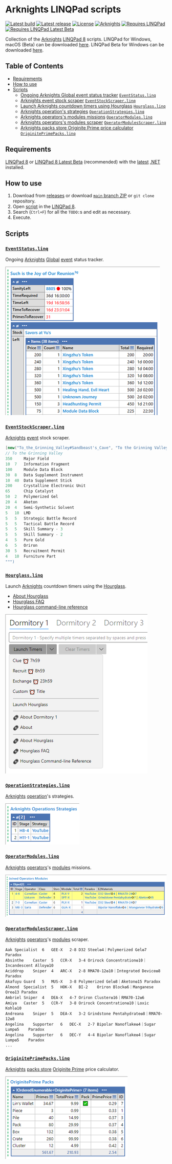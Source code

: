 # Arknights LINQPad scripts

[![Latest build](https://github.com/i2van/ArknightsLINQPad/workflows/build/badge.svg)](https://github.com/i2van/ArknightsLINQPad/actions)
[![Latest release](https://img.shields.io/github/downloads/i2van/ArknightsLINQPad/total.svg)](https://github.com/i2van/ArknightsLINQPad/releases/latest)
[![License](https://img.shields.io/badge/license-MIT-orange)](https://opensource.org/licenses/MIT)
[![Arknights](https://img.shields.io/badge/arknights-wiki-black)](https://arknights.wiki.gg)
[![Requires LINQPad](https://img.shields.io/badge/requires-linqpad%208-teal)](https://www.linqpad.net/Download.aspx)
[![Requires LINQPad Latest Beta](https://img.shields.io/badge/recommended-linqpad%208%20beta-blue)](https://www.linqpad.net/LINQPad8.aspx#beta)

Collection of the [Arknights](https://arknights.wiki.gg) [LINQPad 8](https://www.linqpad.net) scripts. LINQPad for Windows, macOS (Beta) can be downloaded [here](https://www.linqpad.net/Download.aspx). LINQPad Beta for Windows can be downloaded [here](https://www.linqpad.net/LINQPad8.aspx#beta).

## Table of Contents ##

* [Requirements](#requirements)
* [How to use](#how-to-use)
* [Scripts](#scripts)
  * [Ongoing Arknights Global event status tracker](#eventstatuslinq) [`EventStatus.linq`](https://github.com/i2van/ArknightsLINQPad/blob/main/EventStatus.linq)
  * [Arknights event stock scraper](#eventstockscraperlinq) [`EventStockScraper.linq`](https://github.com/i2van/ArknightsLINQPad/blob/main/EventStockScraper.linq)
  * [Launch Arknights countdown timers using Hourglass](#hourglasslinq) [`Hourglass.linq`](https://github.com/i2van/ArknightsLINQPad/blob/main/Hourglass.linq)
  * [Arknights operation's strategies](#operationstrategieslinq) [`OperationStrategies.linq`](https://github.com/i2van/ArknightsLINQPad/blob/main/OperationStrategies.linq)
  * [Arknights operators's modules missions](#operatormoduleslinq) [`OperatorModules.linq`](https://github.com/i2van/ArknightsLINQPad/blob/main/OperatorModules.linq)
  * [Arknights operators's modules scraper](#operatormodulesscraperlinq) [`OperatorModulesScraper.linq`](https://github.com/i2van/ArknightsLINQPad/blob/main/OperatorModulesScraper.linq)
  * [Arknights packs store Originite Prime price calculator](#originiteprimepackslinq) [`OriginitePrimePacks.linq`](https://github.com/i2van/ArknightsLINQPad/blob/main/OriginitePrimePacks.linq)

## Requirements

[LINQPad 8](https://www.linqpad.net/Download.aspx) or [LINQPad 8 Latest Beta](https://www.linqpad.net/LINQPad8.aspx#beta) (recommended) with the [latest](https://dotnet.microsoft.com/en-us/download/dotnet/latest) [.NET](https://dotnet.microsoft.com/en-us/download/dotnet) installed.

## How to use

1. Download from [releases](https://github.com/i2van/ArknightsLINQPad/releases) or download [`main` branch ZIP](https://github.com/i2van/ArknightsLINQPad/archive/refs/heads/main.zip) or `git clone` repository.
2. Open [script](#scripts) in the [LINQPad 8](https://www.linqpad.net/Download.aspx).
3. Search (`Ctrl+F`) for all the `TODO:`s and edit as necessary.
4. Execute.

## Scripts

### [`EventStatus.linq`](https://github.com/i2van/ArknightsLINQPad/blob/main/EventStatus.linq)

Ongoing [Arknights](https://arknights.wiki.gg) [Global](https://arknights.wiki.gg/wiki/Arknights#Global) [event](https://arknights.wiki.gg/wiki/Event) status tracker.

![EventStatus.linq](img/EventStatus.png)

### [`EventStockScraper.linq`](https://github.com/i2van/ArknightsLINQPad/blob/main/EventStockScraper.linq)

[Arknights](https://arknights.wiki.gg) [event](https://arknights.wiki.gg/wiki/Event) stock scraper.

```csharp
[new("To_the_Grinning_Valley#Sandbeast's_Cave", "To the Grinning Valley", "Spicy_Bottletree_Sap")] = new("""
// To the Grinning Valley
350		Major Field
10	7	Information Fragment
100		Module Data Block
30	8	Data Supplement Instrument
10	40	Data Supplement Stick
200		Crystalline Electronic Unit
65		Chip Catalyst
50	2	Polymerized Gel
20	4	Aketon
20	4	Semi-Synthetic Solvent
5	10	LMD
5	5	Strategic Battle Record
5	5	Tactical Battle Record
5	5	Skill Summary - 3
5	5	Skill Summary - 2
4	5	Pure Gold
6	5	Oriron
30	5	Recruitment Permit
4	10	Furniture Part
""")
```

### [`Hourglass.linq`](https://github.com/i2van/ArknightsLINQPad/blob/main/Hourglass.linq)

Launch [Arknights](https://arknights.wiki.gg) countdown timers using the [Hourglass](https://github.com/i2van/hourglass).

* [About Hourglass](https://github.com/i2van/hourglass/blob/develop/README.md)
* [Hourglass FAQ](https://github.com/i2van/hourglass/blob/develop/FAQ.md)
* [Hourglass command-line reference](https://github.com/i2van/hourglass/blob/develop/Hourglass/Resources/Usage.txt)

![Hourglass.linq](img/Hourglass.png)

### [`OperationStrategies.linq`](https://github.com/i2van/ArknightsLINQPad/blob/main/OperationStrategies.linq)

[Arknights](https://arknights.wiki.gg) [operation](https://arknights.wiki.gg/wiki/Operation)'s strategies.

![OperationStrategies.linq](img/OperationStrategies.png)

### [`OperatorModules.linq`](https://github.com/i2van/ArknightsLINQPad/blob/main/OperatorModules.linq)

[Arknights](https://arknights.wiki.gg) [operators](https://arknights.wiki.gg/wiki/Operator)'s [modules](https://arknights.wiki.gg/wiki/Operator_Module) missions.

![OperatorModules.linq](img/OperatorModules.png)

### [`OperatorModulesScraper.linq`](https://github.com/i2van/ArknightsLINQPad/blob/main/OperatorModulesScraper.linq)

[Arknights](https://arknights.wiki.gg) [operators](https://arknights.wiki.gg/wiki/Operator)'s [modules](https://arknights.wiki.gg/wiki/Operator_Module) scraper.

```text
Aak	Specialist	6	GEE-X	2-8	D32 Steel❂4｜Polymerized Gel❂7	Paradox
Absinthe	Caster	5	CCR-X	3-4	Orirock Concentration❂10｜Incandescent Alloy❂10
Aciddrop	Sniper	4	ARC-X	2-8	RMA70-12❂10｜Integrated Device❂8	Paradox
Akafuyu	Guard	5	MUS-X	3-8	Polymerized Gel❂8｜Aketon❂15	Paradox
Almond	Specialist	5	HOK-X	BI-2	Oriron Block❂6｜Manganese Ore❂13	Paradox
Ambriel	Sniper	4	DEA-X	4-7	Oriron Cluster❂16｜RMA70-12❂6
Amiya	Caster	5	CCR-Y	3-8	Orirock Concentration❂10｜Loxic Kohl❂10
Andreana	Sniper	5	DEA-X	3-2	Grindstone Pentahydrate❂8｜RMA70-12❂8
Angelina	Supporter	6	DEC-X	2-7	Bipolar Nanoflake❂4｜Sugar Lump❂5	Paradox
Angelina	Supporter	6	DEC-Y	4-4	Bipolar Nanoflake❂4｜Sugar Lump❂5	Paradox
...
```

### [`OriginitePrimePacks.linq`](https://github.com/i2van/ArknightsLINQPad/blob/main/OriginitePrimePacks.linq)

[Arknights](https://arknights.wiki.gg) [packs store](https://arknights.wiki.gg/wiki/Packs_Store) [Originite Prime](https://arknights.wiki.gg/wiki/Originite_Prime) price calculator.

![OperatorModules.linq](img/OriginitePrimePacks.png)
